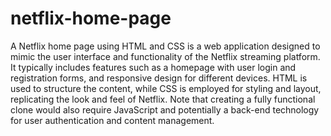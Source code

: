 # netflix-home-page
A Netflix home page using HTML and CSS is a web application designed to mimic the user interface and functionality of the Netflix streaming platform. It typically includes features such as a homepage with user login and registration forms, and responsive design for different devices. HTML is used to structure the content, while CSS is employed for styling and layout, replicating the look and feel of Netflix. Note that creating a fully functional clone would also require JavaScript and potentially a back-end technology for user authentication and content management.
